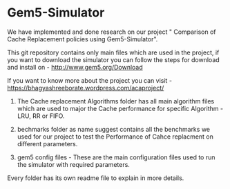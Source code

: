 
# Gem5-Simulator
We have implemented and done research on our project " Comparison of Cache Replacement policies using Gem5-Simulator".

This git repository contains only main files which are used in the project, if you want to download the simulator you can follow the steps for download and install on - http://www.gem5.org/Download

If you want to know more about the project you can visit  - https://bhagyashreeborate.wordpress.com/acaproject/

1. The Cache replacement Algorithms folder has all main algorithm files which are used to major the Cache performance for specific Algorithm - LRU, RR or FIFO.

2. bechmarks folder as name suggest contains all the benchmarks we used for our project to test the Performance of Cahce replacment on different parameters.

3. gem5 config files - These are the main configuration files used to run the simulator with required parameters.

Every folder has its own readme file to explain in more details.
